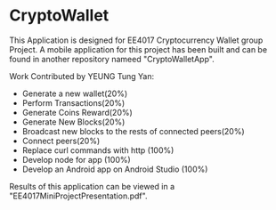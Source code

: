 # CryptoWallet

This Application is designed for EE4017 Cryptocurrency Wallet group Project. A mobile application for this project 
has been built and can be found in another repository nameed "CryptoWalletApp".

Work Contributed by YEUNG Tung Yan:
- Generate a new wallet(20%)
- Perform Transactions(20%)
- Generate Coins Reward(20%)
- Generate New Blocks(20%)
- Broadcast new blocks to the rests of connected peers(20%)
- Connect peers(20%)
- Replace curl commands with http (100%)
- Develop node for app (100%)
- Develop an Android app on Android Studio (100%)

Results of this application can be viewed in a "EE4017MiniProjectPresentation.pdf".
